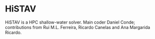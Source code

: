 # HiSTAV
HiSTAV is a HPC shallow-water solver. Main coder Daniel Conde; contributions from Rui M.L. Ferreira, Ricardo Canelas and Ana Margarida Ricardo. 
